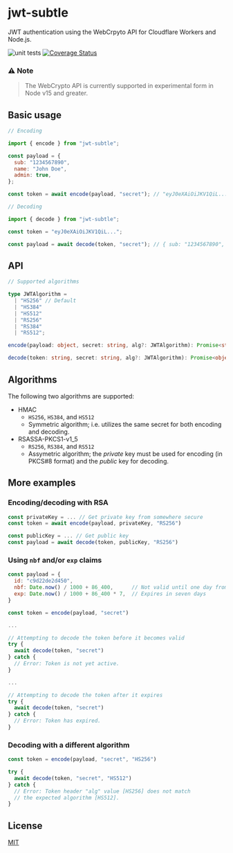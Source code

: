 # jwt-subtle

JWT authentication using the WebCrpyto API for Cloudflare Workers and Node.js.

![unit tests](https://github.com/rav2040/jwt-simple/workflows/CI/badge.svg)
[![Coverage Status](https://coveralls.io/repos/github/rav2040/jwt-simple/badge.svg)](https://coveralls.io/github/rav2040/jwt-simple)

### ⚠️ Note

> The WebCrypto API is currently supported in experimental form in Node v15 and greater.

## Basic usage

```js
// Encoding

import { encode } from "jwt-subtle";

const payload = {
  sub: "1234567890",
  name: "John Doe",
  admin: true,
};

const token = await encode(payload, "secret"); // "eyJ0eXAiOiJKV1QiL..."
```

```js
// Decoding

import { decode } from "jwt-subtle";

const token = "eyJ0eXAiOiJKV1QiL...";

const payload = await decode(token, "secret"); // { sub: "1234567890", ... }
```

## API

```ts
// Supported algorithms

type JWTAlgorithm =
  | "HS256" // Default
  | "HS384"
  | "HS512"
  | "RS256"
  | "RS384"
  | "RS512";
```

```ts
encode(payload: object, secret: string, alg?: JWTAlgorithm): Promise<string>
```

```ts
decode(token: string, secret: string, alg?: JWTAlgorithm): Promise<object>
```

## Algorithms

The following two algorithms are supported:

- HMAC
  - `HS256`, `HS384`, and `HS512`
  - Symmetric algorithm; i.e. utilizes the same secret for both encoding and decoding.
- RSASSA-PKCS1-v1_5
  - `RS256`, `RS384`, and `RS512`
  - Assymetric algorithm; the _private_ key must be used for encoding (in PKCS#8 format) and the _public_ key for decoding.

## More examples

### Encoding/decoding with RSA

```js
const privateKey = ... // Get private key from somewhere secure
const token = await encode(payload, privateKey, "RS256")
```

```js
const publicKey = ... // Get public key
const payload = await decode(token, publicKey, "RS256")
```

### Using `nbf` and/or `exp` claims

```js
const payload = {
  id: "c9d22de2d450",
  nbf: Date.now() / 1000 + 86_400,      // Not valid until one day from now
  exp: Date.now() / 1000 + 86_400 * 7,  // Expires in seven days
}

const token = encode(payload, "secret")

...

// Attempting to decode the token before it becomes valid
try {
  await decode(token, "secret")
} catch {
  // Error: Token is not yet active.
}

...

// Attempting to decode the token after it expires
try {
  await decode(token, "secret")
} catch {
  // Error: Token has expired.
}
```

### Decoding with a different algorithm

```js
const token = encode(payload, "secret", "HS256")

try {
  await decode(token, "secret", "HS512")
} catch {
  // Error: Token header "alg" value [HS256] does not match
  // the expected algorithm [HS512].
}
```

## License
[MIT](https://github.com/rav2040/jwt-simple/blob/master/LICENSE)
